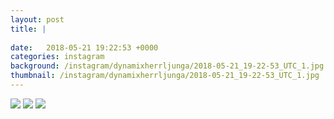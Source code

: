 ```yaml
---
layout: post
title: |
  
date:   2018-05-21 19:22:53 +0000
categories: instagram
background: /instagram/dynamixherrljunga/2018-05-21_19-22-53_UTC_1.jpg
thumbnail: /instagram/dynamixherrljunga/2018-05-21_19-22-53_UTC_1.jpg
---
```





<img src='/www-dynamix-herrljunga/instagram/dynamixherrljunga/2018-05-21_19-22-53_UTC_1.jpg' class='img-fluid' />


<img src='/www-dynamix-herrljunga/instagram/dynamixherrljunga/2018-05-21_19-22-53_UTC_2.jpg' class='img-fluid' />


<img src='/www-dynamix-herrljunga/instagram/dynamixherrljunga/2018-05-21_19-22-53_UTC_3.jpg' class='img-fluid' />
